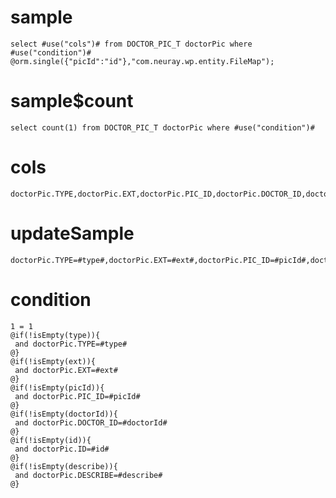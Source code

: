 sample
===

	select #use("cols")# from DOCTOR_PIC_T doctorPic where  #use("condition")#
	@orm.single({"picId":"id"},"com.neuray.wp.entity.FileMap");

sample$count
===
    select count(1) from DOCTOR_PIC_T doctorPic where #use("condition")#

cols
===
	doctorPic.TYPE,doctorPic.EXT,doctorPic.PIC_ID,doctorPic.DOCTOR_ID,doctorPic.ID,doctorPic.DESCRIBE

updateSample
===

	doctorPic.TYPE=#type#,doctorPic.EXT=#ext#,doctorPic.PIC_ID=#picId#,doctorPic.DOCTOR_ID=#doctorId#,doctorPic.ID=#id#,doctorPic.DESCRIBE=#describe#

condition
===

	1 = 1
	@if(!isEmpty(type)){
	 and doctorPic.TYPE=#type#
	@}
	@if(!isEmpty(ext)){
	 and doctorPic.EXT=#ext#
	@}
	@if(!isEmpty(picId)){
	 and doctorPic.PIC_ID=#picId#
	@}
	@if(!isEmpty(doctorId)){
	 and doctorPic.DOCTOR_ID=#doctorId#
	@}
	@if(!isEmpty(id)){
	 and doctorPic.ID=#id#
	@}
	@if(!isEmpty(describe)){
	 and doctorPic.DESCRIBE=#describe#
	@}



